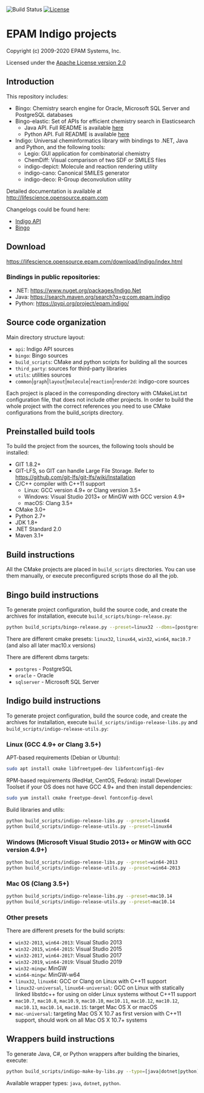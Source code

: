 ![Build Status](https://github.com/epam/indigo/workflows/CI/badge.svg)
[![License](https://img.shields.io/badge/License-Apache%202.0-blue.svg)](https://opensource.org/licenses/Apache-2.0)

# EPAM Indigo projects #

Copyright (c) 2009-2020 EPAM Systems, Inc.

Licensed under the [Apache License version 2.0](LICENSE)

## Introduction ##

This repository includes:

* Bingo: Chemistry search engine for Oracle, Microsoft SQL Server and PostgreSQL databases
* Bingo-elastic: Set of APIs for efficient chemistry search in Elasticsearch
  - Java API. Full README is available [here](/api/plugins/bingo-elastic/java/README.md)
  - Python API. Full README is available [here](/api/plugins/bingo-elastic/python/README.md)
* Indigo: Universal cheminformatics library with bindings to .NET, Java and Python, and the following tools:
  - Legio: GUI application for combinatorial chemistry
  - ChemDiff: Visual comparison of two SDF or SMILES files
  - indigo-depict: Molecule and reaction rendering utility
  - indigo-cano: Canonical SMILES generator
  - indigo-deco: R-Group deconvolution utility

Detailed documentation is available at <http://lifescience.opensource.epam.com>

Changelogs could be found here:
* [Indigo API](/api/CHANGELOG.md)
* [Bingo](/bingo/CHANGELOG.md)

## Download ##
<https://lifescience.opensource.epam.com/download/indigo/index.html>

### Bindings in public repositories:
* .NET: <https://www.nuget.org/packages/Indigo.Net>
* Java: <https://search.maven.org/search?q=g:com.epam.indigo>
* Python: <https://pypi.org/project/epam.indigo/>

## Source code organization ##

Main directory structure layout:
* `api`: Indigo API sources
* `bingo`: Bingo sources
* `build_scripts`: CMake and python scripts for building all the sources
* `third_party`: sources for third-party libraries
* `utils`: utilities sources
* `common`|`graph`|`layout`|`molecule`|`reaction`|`render2d`: indigo-core sources

Each project is placed in the corresponding directory with CMakeList.txt configuration
file, that does not include other projects. In order to build the whole project with the
correct references you need to use CMake configurations from the build_scripts directory.

## Preinstalled build tools ##

To build the project from the sources, the following tools should be installed:

* GIT 1.8.2+
* GIT-LFS, so GIT can handle Large File Storage. Refer to <https://github.com/git-lfs/git-lfs/wiki/Installation>
* C/C++ compiler with C++11 support
    * Linux:   GCC version 4.9+ or Clang version 3.5+
    * Windows: Visual Studio 2013+ or MinGW with GCC version 4.9+
    * macOS:   Clang 3.5+
* CMake 3.0+
* Python 2.7+
* JDK 1.8+
* .NET Standard 2.0
* Maven 3.1+

## Build instructions ##

All the CMake projects are placed in `build_scripts` directories. You can use them manually,
or execute preconfigured scripts those do all the job.

## Bingo build instructions ##

To generate project configuration, build the source code, and create the archives for
installation, execute `build_scripts/bingo-release.py`:
```bash
python build_scripts/bingo-release.py --preset=linux32 --dbms=[postgres|oracle|sqlserver]
```
There are different cmake presets: 
`linux32`, `linux64`, `win32`, `win64`, `mac10.7` (and also all later mac10.x versions)

There are different dbms targets:
* `postgres` - PostgreSQL
* `oracle` - Oracle
* `sqlserver` - Microsoft SQL Server

## Indigo build instructions ##

To generate project configuration, build the source code, and create the archives for
installation, execute `build_scripts/indigo-release-libs.py` and 
`build_scripts/indigo-release-utils.py`:


### Linux (GCC 4.9+ or Clang 3.5+)
APT-based requirements (Debian or Ubuntu):
```bash
sudo apt install cmake libfreetype6-dev libfontconfig1-dev
```
RPM-based requirements (RedHat, CentOS, Fedora): install Developer Toolset if your OS does not have GCC 4.9+ and then install dependencies:
```bash
sudo yum install cmake freetype-devel fontconfig-devel
```
Build libraries and utils:
```bash
python build_scripts/indigo-release-libs.py --preset=linux64
python build_scripts/indigo-release-utils.py --preset=linux64
```

### Windows (Microsoft Visual Studio 2013+ or MinGW with GCC version 4.9+)
```bash
python build_scripts/indigo-release-libs.py --preset=win64-2013
python build_scripts/indigo-release-utils.py --preset=win64-2013
```

### Mac OS (Clang 3.5+)
```bash
python build_scripts/indigo-release-libs.py --preset=mac10.14
python build_scripts/indigo-release-utils.py --preset=mac10.14
```
### Other presets

There are different presets for the build scripts:
* `win32-2013`, `win64-2013`: Visual Studio 2013
* `win32-2015`, `win64-2015`: Visual Studio 2015
* `win32-2017`, `win64-2017`: Visual Studio 2017
* `win32-2019`, `win64-2019`: Visual Studio 2019
* `win32-mingw`: MinGW
* `win64-mingw`: MinGW-w64 
* `linux32`, `linux64`: GCC or Clang on Linux with C++11 support
* `linux32-universal`, `linux64-universal`: GCC on Linux with statically linked libstdc++ for using on older Linux systems without C++11 support
* `mac10.7`, `mac10.8`, `mac10.9`, `mac10.10`, `mac10.11`, `mac10.12`, `mac10.12`, `mac10.13`, `mac10.14`, `mac10.15`: target Mac OS X or macOS
* `mac-universal`: targeting Mac OS X 10.7 as first version with C++11 support, should work on all Mac OS X 10.7+ systems

## Wrappers build instructions

To generate Java, C#, or Python wrappers after building the binaries, execute:
```bash
python build_scripts/indigo-make-by-libs.py --type=[java|dotnet|python]
```
Available wrapper types: `java`, `dotnet`, `python`.
